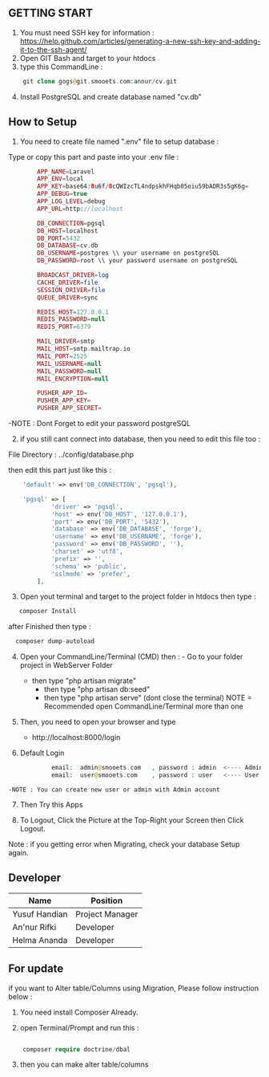 ## GETTING START

1. You must need SSH key for information : https://help.github.com/articles/generating-a-new-ssh-key-and-adding-it-to-the-ssh-agent/
2. Open GIT Bash and target to your htdocs
3. type this CommandLine :

```php
    git clone gogs@git.smooets.com:annur/cv.git
```
4. Install PostgreSQL and create database named "cv.db"

## How to Setup

1. You need to create file named ".env" file to setup database :

Type or copy this part and paste into your .env file :
```php
        APP_NAME=Laravel
        APP_ENV=local
        APP_KEY=base64:8u6f/8cQWIzcTL4ndpskhFHqb05oiu59bADR3s5gK6g=
        APP_DEBUG=true
        APP_LOG_LEVEL=debug
        APP_URL=http://localhost

        DB_CONNECTION=pgsql
        DB_HOST=localhost
        DB_PORT=5432
        DB_DATABASE=cv.db
        DB_USERNAME=postgres \\ your username on postgreSQL
        DB_PASSWORD=root \\ your password username on postgreSQL

        BROADCAST_DRIVER=log
        CACHE_DRIVER=file
        SESSION_DRIVER=file
        QUEUE_DRIVER=sync

        REDIS_HOST=127.0.0.1
        REDIS_PASSWORD=null
        REDIS_PORT=6379

        MAIL_DRIVER=smtp
        MAIL_HOST=smtp.mailtrap.io
        MAIL_PORT=2525
        MAIL_USERNAME=null
        MAIL_PASSWORD=null
        MAIL_ENCRYPTION=null

        PUSHER_APP_ID=
        PUSHER_APP_KEY=
        PUSHER_APP_SECRET=


```
  -NOTE : Dont Forget to edit your password postgreSQL

2. if you still cant connect into database, then you need to edit this file too :

File Directory : ../config/database.php

then edit this part just like this :

```php
    'default' => env('DB_CONNECTION', 'pgsql'),
```
```php
    'pgsql' => [
            'driver' => 'pgsql',
            'host' => env('DB_HOST', '127.0.0.1'),
            'port' => env('DB_PORT', '5432'),
            'database' => env('DB_DATABASE', 'forge'),
            'username' => env('DB_USERNAME', 'forge'),
            'password' => env('DB_PASSWORD', ''),
            'charset' => 'utf8',
            'prefix' => '',
            'schema' => 'public',
            'sslmode' => 'prefer',
        ],
```
3. Open yout terminal and target to the project folder in htdocs
then type :

```php 
   composer Install
```

after Finished then type :

```php
  composer dump-autoload
```

4. Open your CommandLine/Terminal (CMD) then :
	   - Go to your folder project in WebServer Folder
     - then  type "php artisan migrate"
	   - then  type "php artisan db:seed"
	   - then 	type "php artisan serve" (dont close the terminal)
    NOTE = Recommended open CommandLine/Terminal more than one

5. Then, you need to open your browser and type
	- http://localhost:8000/login

6. Default Login 
```php
            email:  admin@smooets.com   , password : admin  <---- Admin
            email:  user@smooets.com    , password : user   <---- User
```    
    -NOTE : You can create new user or admin with Admin account

7. Then Try this Apps

8. To Logout, Click the Picture at the Top-Right your Screen then Click Logout.

Note : if you getting error when Migrating, check your database Setup again.

## Developer

Name            | Position
--------------- | -------------
Yusuf Handian   | Project Manager
An'nur Rifki    | Developer
Helma Ananda    | Developer

## For update

if you want to Alter table/Columns using Migration, Please follow instruction below :
1. You need install Composer Already.

2. open Terminal/Prompt and run this :

```php

    composer require doctrine/dbal

```

3.  then you can make alter table/columns
